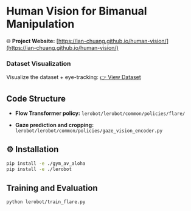 # Human Vision for Bimanual Manipulation

🌐 **Project Website:** [https://ian-chuang.github.io/human-vision/](https://ian-chuang.github.io/human-vision/)

### Dataset Visualization

Visualize the dataset + eye-tracking:
[👉 View Dataset](https://huggingface.co/spaces/iantc104/av_aloha_visualize_dataset?dataset=iantc104%2Fav_aloha_sim_thread_needle&episode=0)

## Code Structure

* **Flow Transformer policy:**
  `lerobot/lerobot/common/policies/flare/`

* **Gaze prediction and cropping:**
  `lerobot/lerobot/common/policies/gaze_vision_encoder.py`

## ⚙️ Installation

```bash
pip install -e ./gym_av_aloha
pip install -e ./lerobot
```

## Training and Evaluation

```bash
python lerobot/train_flare.py
```
